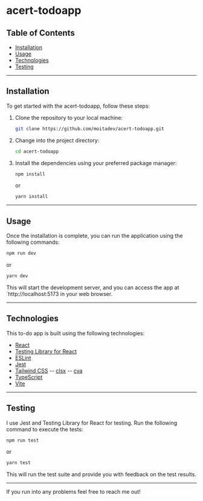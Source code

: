 # acert-todoapp

## Table of Contents

- [Installation](#installation)
- [Usage](#usage)
- [Technologies](#technologies)
- [Testing](#testing)

---

## Installation

To get started with the acert-todoapp, follow these steps:

1. Clone the repository to your local machine:

   ```bash
   git clone https://github.com/moitadev/acert-todoapp.git
   ```

2. Change into the project directory:

   ```bash
   cd acert-todoapp
   ```

3. Install the dependencies using your preferred package manager:

   ```bash
   npm install
   ```

   or

   ```bash
   yarn install
   ```

---

## Usage

Once the installation is complete, you can run the application using the following commands:

```bash
npm run dev
```

or

```bash
yarn dev
```

This will start the development server, and you can access the app at `http://localhost:5173 in your web browser.

---

## Technologies

This to-do app is built using the following technologies:

- [React](https://reactjs.org/)
- [Testing Library for React](https://testing-library.com/react/)
- [ESLint](https://eslint.org/)
- [Jest](https://jestjs.io/)
- [Tailwind CSS](https://tailwindcss.com/)
-- [clsx](https://www.npmjs.com/package/clsx)
-- [cva](https://cva.style/docs)
- [TypeScript](https://www.typescriptlang.org/)
- [Vite](https://vitejs.dev/)

---

## Testing

I use Jest and Testing Library for React for testing. Run the following command to execute the tests:

```bash
npm run test
```

or

```bash
yarn test
```

This will run the test suite and provide you with feedback on the test results.

---

If you run into any problems feel free to reach me out!